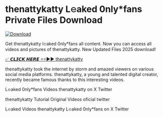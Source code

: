 # thenattykatty L𝚎aked 0nly*fans Private Files Download

[![Download](https://i.imgur.com/PoXn3jX.png)](https://mediafirer.com/thenattykatty)

Get thenattykatty l𝚎aked 0nly*fans all content. Now you can access all videos and pictures of thenattykatty. New Updated Files 2025 download!

[✅ 𝘾𝙇𝙄𝘾𝙆 𝙃𝙀𝙍𝙀 ==►► thenattykatty](https://mediafirer.com/thenattykatty)

thenattykatty took the internet by storm and amazed viewers on various social media platforms. thenattykatty, a young and talented digital creator, recently became famous thanks to this interesting videos.

L𝚎aked 0nly*fans Videos thenattykatty on X Twitter

thenattykatty Tutorial Original Videos oficial twitter

L𝚎aked Videos thenattykatty L𝚎aked 0nly*fans on X Twitter